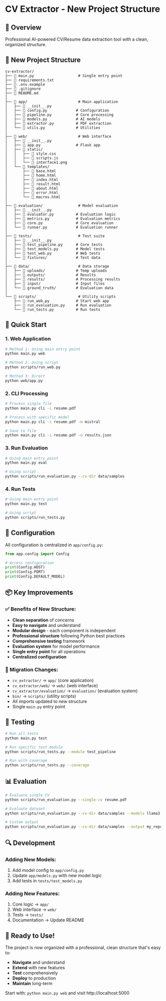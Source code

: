 # CV Extractor - New Project Structure

## 🎯 **Overview**
Professional AI-powered CV/Resume data extraction tool with a clean, organized structure.

## 📁 **New Project Structure**

```
cv-extractor/
├── 📄 main.py                    # Single entry point
├── 📄 requirements.txt
├── 📄 .env.example
├── 📄 .gitignore
├── 📄 README.md
│
├── 📁 app/                       # Main application
│   ├── 📄 __init__.py
│   ├── 📄 config.py             # Configuration
│   ├── 📄 pipeline.py           # Core processing
│   ├── 📄 models.py             # AI models
│   ├── 📄 extractor.py          # PDF extraction
│   └── 📄 utils.py              # Utilities
│
├── 📁 web/                       # Web interface
│   ├── 📄 __init__.py
│   ├── 📄 app.py                # Flask app
│   ├── 📁 static/
│   │   ├── 📄 style.css
│   │   ├── 📄 scripts.js
│   │   └── 📄 interface1.png
│   └── 📁 templates/
│       ├── 📄 base.html
│       ├── 📄 home.html
│       ├── 📄 index.html
│       ├── 📄 result.html
│       ├── 📄 about.html
│       ├── 📄 error.html
│       └── 📄 macros.html
│
├── 📁 evaluation/                # Model evaluation
│   ├── 📄 __init__.py
│   ├── 📄 evaluator.py          # Evaluation logic
│   ├── 📄 metrics.py            # Evaluation metrics
│   ├── 📄 core.py               # Core evaluation
│   └── 📄 runner.py             # Evaluation runner
│
├── 📁 tests/                     # Test suite
│   ├── 📄 __init__.py
│   ├── 📄 test_pipeline.py      # Core tests
│   ├── 📄 test_models.py        # Model tests
│   ├── 📄 test_web.py           # Web tests
│   └── 📁 fixtures/             # Test data
│
├── 📁 data/                      # Data storage
│   ├── 📁 uploads/              # Temp uploads
│   ├── 📁 outputs/              # Results
│   ├── 📁 results/              # Processing results
│   ├── 📁 input/                # Input files
│   └── 📁 ground_truth/         # Evaluation data
│
└── 📁 scripts/                   # Utility scripts
    ├── 📄 run_web.py            # Start web app
    ├── 📄 run_evaluation.py     # Run evaluation
    └── 📄 run_tests.py          # Run tests
```

## 🚀 **Quick Start**

### **1. Web Application**
```bash
# Method 1: Using main entry point
python main.py web

# Method 2: Using script
python scripts/run_web.py

# Method 3: Direct
python web/app.py
```

### **2. CLI Processing**
```bash
# Process single file
python main.py cli -i resume.pdf

# Process with specific model
python main.py cli -i resume.pdf -m mistral

# Save to file
python main.py cli -i resume.pdf -o results.json
```

### **3. Run Evaluation**
```bash
# Using main entry point
python main.py eval

# Using script
python scripts/run_evaluation.py --cv-dir data/samples
```

### **4. Run Tests**
```bash
# Using main entry point
python main.py test

# Using script
python scripts/run_tests.py
```

## 🔧 **Configuration**

All configuration is centralized in `app/config.py`:

```python
from app.config import Config

# Access configuration
print(Config.HOST)
print(Config.PORT)
print(Config.DEFAULT_MODEL)
```

## 📦 **Key Improvements**

### **✅ Benefits of New Structure:**
- **Clean separation** of concerns
- **Easy to navigate** and understand
- **Modular design** - each component is independent
- **Professional structure** following Python best practices
- **Comprehensive testing** framework
- **Evaluation system** for model performance
- **Single entry point** for all operations
- **Centralized configuration**

### **🔄 Migration Changes:**
- `cv_extractor/` → `app/` (core application)
- `cv_extractor/web/` → `web/` (web interface)
- `cv_extractor/evaluation/` → `evaluation/` (evaluation system)
- `bin/` → `scripts/` (utility scripts)
- All imports updated to new structure
- Single `main.py` entry point

## 🧪 **Testing**

```bash
# Run all tests
python main.py test

# Run specific test module
python scripts/run_tests.py --module test_pipeline

# Run with coverage
python scripts/run_tests.py --coverage
```

## 📊 **Evaluation**

```bash
# Evaluate single CV
python scripts/run_evaluation.py --single-cv resume.pdf

# Evaluate dataset
python scripts/run_evaluation.py --cv-dir data/samples --models llama3 mistral phi

# Custom output
python scripts/run_evaluation.py --cv-dir data/samples --output my_report.json
```

## 🔍 **Development**

### **Adding New Models:**
1. Add model config to `app/config.py`
2. Update `app/models.py` with new model logic
3. Add tests in `tests/test_models.py`

### **Adding New Features:**
1. Core logic → `app/`
2. Web interface → `web/`
3. Tests → `tests/`
4. Documentation → Update README

## 🎉 **Ready to Use!**

The project is now organized with a professional, clean structure that's easy to:
- **Navigate** and understand
- **Extend** with new features
- **Test** comprehensively
- **Deploy** to production
- **Maintain** long-term

Start with: `python main.py web` and visit http://localhost:5000

